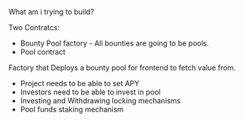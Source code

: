 What am i trying to build?

Two Contratcs:

- Bounty Pool factory - All bounties are going to be pools.
- Pool contract

Factory that Deploys a bounty pool for frontend to fetch value from.

- Project needs to be able to set APY
- Investors need to be able to invest in pool
- Investing and Withdrawing locking mechanisms
- Pool funds staking mechanism
